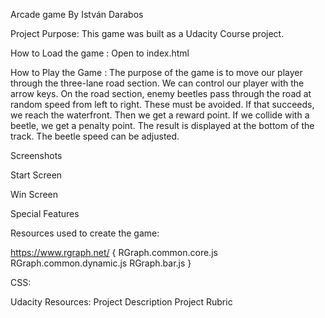 Arcade game By István Darabos

Project Purpose:
This game was built as a Udacity Course project.

How to Load the game :
Open to index.html

How to Play the Game :
The purpose of the game is to move our player through the three-lane road section.
We can control our player with the arrow keys.
On the road section, enemy beetles pass through the road at random speed
from left to right. These must be avoided. If that succeeds, we reach the
waterfront. Then we get a reward point. If we collide with a beetle, we get
a penalty point. The result is displayed at the bottom of the track.
The beetle speed can be adjusted.

Screenshots

Start Screen

Win Screen

Special Features

Resources used to create the game:

https://www.rgraph.net/ {
  RGraph.common.core.js
  RGraph.common.dynamic.js
  RGraph.bar.js
}

CSS:

Udacity Resources:
Project Description
Project Rubric

